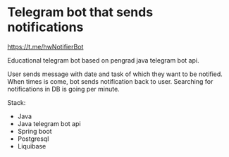 # Telegram bot that sends notifications
https://t.me/hwNotifierBot

Educational telegram bot based on pengrad java telegram bot api.

User sends message with date and task of which they want to be notified. When times is come, bot sends notification back to user. Searching for notifications in DB is going per minute.

Stack:
- Java
- Java telegram bot api
- Spring boot
- Postgresql
- Liquibase
